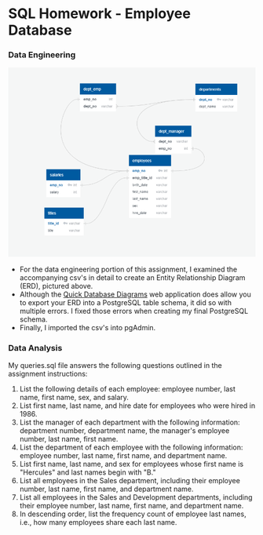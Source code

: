 # SQL Homework - Employee Database

### Data Engineering
![ERD](EmployeeSQL/EntityRelationshipDiagram.png)

* For the data engineering portion of this assignment, I examined the accompanying csv's in detail to create an Entity Relationship Diagram (ERD), pictured above.
* Although the [Quick Database Diagrams](http://www.quickdatabasediagrams.com) web application does allow you to export your ERD into a PostgreSQL table schema, it did so with multiple errors. I fixed those errors when creating my final PostgreSQL schema.
* Finally, I imported the csv's into pgAdmin.

### Data Analysis

My queries.sql file answers the following questions outlined in the assignment instructions:
1. List the following details of each employee: employee number, last name, first name, sex, and salary.
2. List first name, last name, and hire date for employees who were hired in 1986.
3. List the manager of each department with the following information: department number, department name, the manager's employee number, last name, first name.
4. List the department of each employee with the following information: employee number, last name, first name, and department name.
5. List first name, last name, and sex for employees whose first name is "Hercules" and last names begin with "B."
6. List all employees in the Sales department, including their employee number, last name, first name, and department name.
7. List all employees in the Sales and Development departments, including their employee number, last name, first name, and department name.
8. In descending order, list the frequency count of employee last names, i.e., how many employees share each last name.